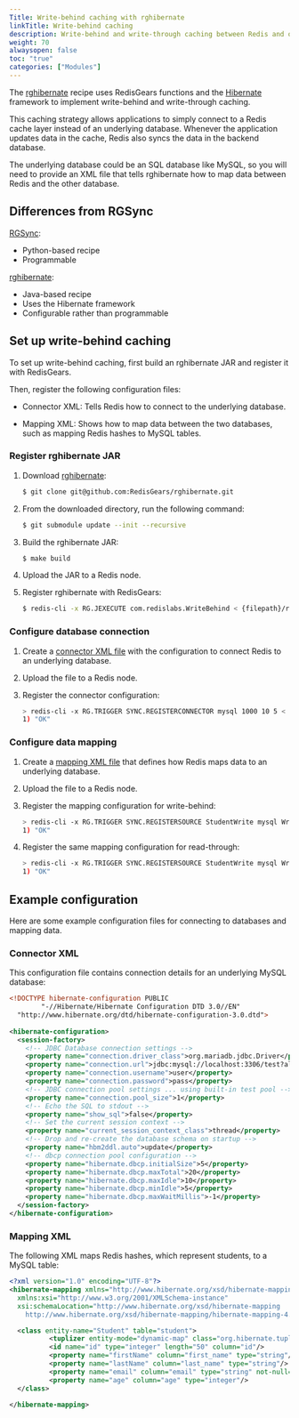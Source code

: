 ```yaml
---
Title: Write-behind caching with rghibernate
linkTitle: Write-behind caching
description: Write-behind and write-through caching between Redis and other databases (SQL or NoSQL).
weight: 70
alwaysopen: false
toc: "true"
categories: ["Modules"]
---
```


The [rghibernate](https://github.com/RedisGears/rghibernate) recipe uses RedisGears functions and the [Hibernate](https://hibernate.org/) framework to implement write-behind and write-through caching.

This caching strategy allows applications to simply connect to a Redis cache layer instead of an underlying database. Whenever the application updates data in the cache, Redis also syncs the data in the backend database.

The underlying database could be an SQL database like MySQL, so you will need to provide an XML file that tells rghibernate how to map data between Redis and the other database.

## Differences from RGSync

[RGSync](https://github.com/RedisGears/rgsync):
- Python-based recipe
- Programmable

[rghibernate](https://github.com/RedisGears/rghibernate):
- Java-based recipe
- Uses the Hibernate framework
- Configurable rather than programmable

## Set up write-behind caching

To set up write-behind caching, first build an rghibernate JAR and register it with RedisGears.

Then, register the following configuration files:

- Connector XML: Tells Redis how to connect to the underlying database.

- Mapping XML: Shows how to map data between the two databases, such as mapping Redis hashes to MySQL tables.

### Register rghibernate JAR

1. Download [rghibernate](https://github.com/RedisGears/rghibernate):

    ```sh
    $ git clone git@github.com:RedisGears/rghibernate.git
    ```

1. From the downloaded directory, run the following command:

    ```sh
    $ git submodule update --init --recursive
    ```

1. Build the rghibernate JAR:

    ```sh
    $ make build
    ```

1. Upload the JAR to a Redis node.

1. Register rghibernate with RedisGears:

    ```sh
    $ redis-cli -x RG.JEXECUTE com.redislabs.WriteBehind < {filepath}/rghibernate-0.1.1-jar-with-dependencies.jar
    ```

### Configure database connection

1. Create a [connector XML file](#connector-xml) with the configuration to connect Redis to an underlying database.

1. Upload the file to a Redis node.

1. Register the connector configuration:

    ```sh
    > redis-cli -x RG.TRIGGER SYNC.REGISTERCONNECTOR mysql 1000 10 5 < src/test/resources/mysql_hibernate.cfg.xml 
    1) "OK"
    ```

### Configure data mapping

1. Create a [mapping XML file](#mapping-xml) that defines how Redis maps data to an underlying database.

1. Upload the file to a Redis node.

1. Register the mapping configuration for write-behind:

    ```sh
    > redis-cli -x RG.TRIGGER SYNC.REGISTERSOURCE StudentWrite mysql WriteBehind < src/test/resources/Student.hbm.xml 
    1) "OK"
    ````

1. Register the same mapping configuration for read-through:

    ```sh
    > redis-cli -x RG.TRIGGER SYNC.REGISTERSOURCE StudentWrite mysql WriteBehind < src/test/resources/Student.hbm.xml 
    1) "OK"
    ````
## Example configuration

Here are some example configuration files for connecting to databases and mapping data.

### Connector XML

This configuration file contains connection details for an underlying MySQL database:

```xml
<!DOCTYPE hibernate-configuration PUBLIC
        "-//Hibernate/Hibernate Configuration DTD 3.0//EN"
  "http://www.hibernate.org/dtd/hibernate-configuration-3.0.dtd">
        
<hibernate-configuration>
  <session-factory>
    <!-- JDBC Database connection settings -->
    <property name="connection.driver_class">org.mariadb.jdbc.Driver</property>
    <property name="connection.url">jdbc:mysql://localhost:3306/test?allowPublicKeyRetrieval=true&amp;useSSL=false</property>
    <property name="connection.username">user</property>
    <property name="connection.password">pass</property>
    <!-- JDBC connection pool settings ... using built-in test pool -->
    <property name="connection.pool_size">1</property>
    <!-- Echo the SQL to stdout -->
    <property name="show_sql">false</property>
    <!-- Set the current session context -->
    <property name="current_session_context_class">thread</property>
    <!-- Drop and re-create the database schema on startup -->
    <property name="hbm2ddl.auto">update</property>
    <!-- dbcp connection pool configuration -->
    <property name="hibernate.dbcp.initialSize">5</property>
    <property name="hibernate.dbcp.maxTotal">20</property>
    <property name="hibernate.dbcp.maxIdle">10</property>
    <property name="hibernate.dbcp.minIdle">5</property>
    <property name="hibernate.dbcp.maxWaitMillis">-1</property>
  </session-factory>
</hibernate-configuration>
```

### Mapping XML

The following XML maps Redis hashes, which represent students, to a MySQL table:

```xml
<?xml version="1.0" encoding="UTF-8"?>
<hibernate-mapping xmlns="http://www.hibernate.org/xsd/hibernate-mapping"
  xmlns:xsi="http://www.w3.org/2001/XMLSchema-instance"
  xsi:schemaLocation="http://www.hibernate.org/xsd/hibernate-mapping
    http://www.hibernate.org/xsd/hibernate-mapping/hibernate-mapping-4.0.xsd">

  <class entity-name="Student" table="student">
          <tuplizer entity-mode="dynamic-map" class="org.hibernate.tuple.entity.DynamicMapEntityTuplizer"/>
          <id name="id" type="integer" length="50" column="id"/>
          <property name="firstName" column="first_name" type="string"/>
          <property name="lastName" column="last_name" type="string"/>
          <property name="email" column="email" type="string" not-null="true"/>
          <property name="age" column="age" type="integer"/>
  </class>

</hibernate-mapping>
```
